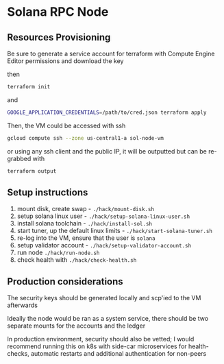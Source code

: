 # Solana RPC Node

## Resources Provisioning

Be sure to generate a service account for terraform with Compute Engine Editor
permissions and download the key

then

```sh
terraform init
```

and

```sh
GOOGLE_APPLICATION_CREDENTIALS=/path/to/cred.json terraform apply
```

Then, the VM could be accessed with ssh

```sh
gcloud compute ssh --zone us-central1-a sol-node-vm
```

or using any ssh client and the public IP, it will be outputted but can be re-grabbed with

```sh
terraform output
```

## Setup instructions

1. mount disk, create swap - `./hack/mount-disk.sh`
2. setup solana linux user - `./hack/setup-solana-linux-user.sh`
3. install solana toolchain - `./hack/install-sol.sh`
4. start tuner, up the default linux limits - `./hack/start-solana-tuner.sh`
5. re-log into the VM, ensure that the user is `solana`
6. setup validator account - `./hack/setup-validator-account.sh`
7. run node `./hack/run-node.sh`
8. check health with `./hack/check-health.sh`

## Production considerations

The security keys should be generated locally and scp'ied to the VM afterwards

Ideally the node would be ran as a system service, there should be two separate
mounts for the accounts and the ledger

In production environment, security should also be vetted; I would recommend
running this on k8s with side-car microservices for health-checks, automatic
restarts and additional authentication for non-peers
